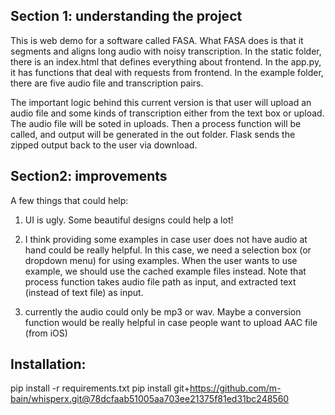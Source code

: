 ## Section 1: understanding the project
This is web demo for a software called FASA. What FASA does is that it segments and aligns long audio with noisy transcription.
In the static folder, there is an index.html that defines everything about frontend. In the app.py, it has functions that deal with requests from frontend.
In the example folder, there are five audio file and transcription pairs.

The important logic behind this current version is that user will upload an audio file and some kinds of transcription either from the text box or upload. The audio file will be soted in uploads. Then a process function will be called, and output will be generated in the out folder. Flask sends the zipped output back to the user via download.

## Section2: improvements
A few things that could help:

1. UI is ugly. Some beautiful designs could help a lot!

2. I think providing some examples in case user does not have audio at hand could be really helpful. In this case, we need a selection box (or dropdown menu) for using examples. When the user wants to use example, we should use the cached example files instead. Note that process function takes audio file path as input, and extracted text (instead of text file) as input.

3. currently the audio could only be mp3 or wav. Maybe a conversion function would be really helpful in case people want to upload AAC file (from iOS)


## Installation:
pip install -r requirements.txt 
pip install git+https://github.com/m-bain/whisperx.git@78dcfaab51005aa703ee21375f81ed31bc248560
